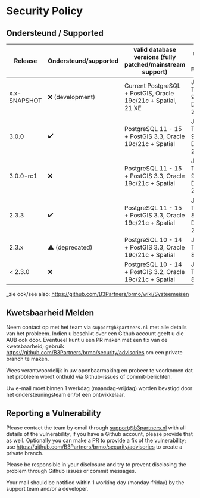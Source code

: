 # Security Policy

## Ondersteund / Supported

| Release      | Ondersteund/supported  | valid database versions (fully patched/mainstream support)    | runtime (fully patched)          |
|--------------|------------------------|---------------------------------------------------------------|----------------------------------|
| x.x-SNAPSHOT | ❌ (development)        | Current PostgreSQL + PostGIS, Oracle 19c/21c + Spatial, 21 XE | Java 11, Tomcat 9, Docker 23     |
| 3.0.0        | ✔️                     | PostgreSQL 11 - 15 + PostGIS 3.3, Oracle 19c/21c + Spatial    | Java 11, Tomcat 9, Docker 23     |
| 3.0.0-rc1    | ❌                      | PostgreSQL 11 - 15 + PostGIS 3.3, Oracle 19c/21c + Spatial    | Java 11, Tomcat 9, Docker 23     |
| 2.3.3        | ✔️                     | PostgreSQL 11 - 15 + PostGIS 3.3, Oracle 19c/21c + Spatial    | Java 11, Tomcat 8.5/9, Docker 20 |
| 2.3.x        | :warning: (deprecated) | PostgreSQL 10 - 14 + PostGIS 3.3, Oracle 19c/21c + Spatial    | Java 11, Tomcat 8.5/9            |
| < 2.3.0      | ❌                      | PostgreSQL 10 - 14 + PostGIS 3.2, Oracle 19c/21c + Spatial    | Java 11, Tomcat 8.5              |

_zie ook/see also: https://github.com/B3Partners/brmo/wiki/Systeemeisen 

## Kwetsbaarheid Melden

Neem contact op met het team via `support@b3partners.nl` met alle details van het probleem.
Indien u beschikt over een Github account geeft u die AUB ook door. Eventueel kunt u een PR maken met een fix
van de kwetsbaarheid; gebruik https://github.com/B3Partners/brmo/security/advisories om een private branch te maken.

Wees verantwoordelijk in uw openbaarmaking en probeer te voorkomen dat het probleem wordt onthuld via Github-issues
of commit-berichten.

Uw e-mail moet binnen 1 werkdag (maandag-vrijdag) worden bevstigd door het ondersteuningsteam en/of een ontwikkelaar.

## Reporting a Vulnerability

Please contact the team by email through support@b3partners.nl with all details of the vulnerability, if you have
a Github account, please provide that as well. Optionally you can make a PR to provide a fix of the vulnerability;
use https://github.com/B3Partners/brmo/security/advisories to create a private branch.

Please be responsible in your disclosure and try to prevent disclosing the problem through Github issues or
commit messages.

Your mail should be notified within 1 working day (monday-friday) by the support team and/or a developer.
